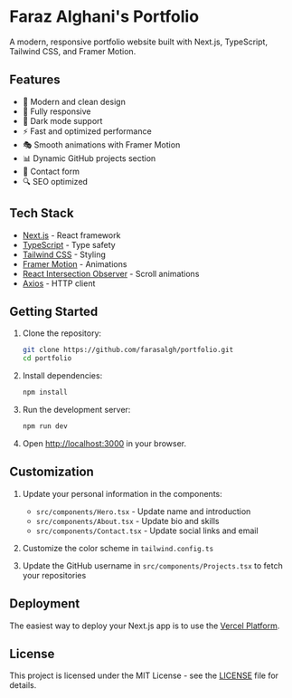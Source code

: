 # Faraz Alghani's Portfolio

A modern, responsive portfolio website built with Next.js, TypeScript, Tailwind CSS, and Framer Motion.

## Features

- 🎨 Modern and clean design
- 📱 Fully responsive
- 🌙 Dark mode support
- ⚡ Fast and optimized performance
- 🎭 Smooth animations with Framer Motion
- 📊 Dynamic GitHub projects section
- 📧 Contact form
- 🔍 SEO optimized

## Tech Stack

- [Next.js](https://nextjs.org/) - React framework
- [TypeScript](https://www.typescriptlang.org/) - Type safety
- [Tailwind CSS](https://tailwindcss.com/) - Styling
- [Framer Motion](https://www.framer.com/motion/) - Animations
- [React Intersection Observer](https://github.com/thebuilder/react-intersection-observer) - Scroll animations
- [Axios](https://axios-http.com/) - HTTP client

## Getting Started

1. Clone the repository:
   ```bash
   git clone https://github.com/farasalgh/portfolio.git
   cd portfolio
   ```

2. Install dependencies:
   ```bash
   npm install
   ```

3. Run the development server:
   ```bash
   npm run dev
   ```

4. Open [http://localhost:3000](http://localhost:3000) in your browser.

## Customization

1. Update your personal information in the components:
   - `src/components/Hero.tsx` - Update name and introduction
   - `src/components/About.tsx` - Update bio and skills
   - `src/components/Contact.tsx` - Update social links and email

2. Customize the color scheme in `tailwind.config.ts`

3. Update the GitHub username in `src/components/Projects.tsx` to fetch your repositories

## Deployment

The easiest way to deploy your Next.js app is to use the [Vercel Platform](https://vercel.com/new?utm_medium=default-template&filter=next.js&utm_source=create-next-app&utm_campaign=create-next-app-readme).

## License

This project is licensed under the MIT License - see the [LICENSE](LICENSE) file for details.

